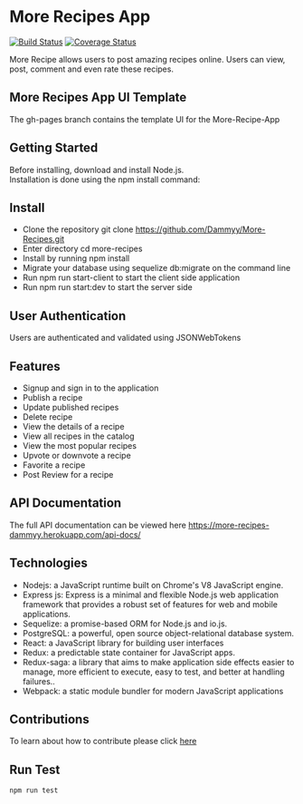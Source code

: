 # <h1>More Recipes App</h1>
[![Build Status](https://travis-ci.org/Dammyy/More-Recipes.svg?branch=master)](https://travis-ci.org/Dammyy/More-Recipes)
[![Coverage Status](https://coveralls.io/repos/github/Dammyy/More-Recipes/badge.svg?branch=master)](https://coveralls.io/github/Dammyy/More-Recipes?branch=master)

More Recipe allows users to post amazing recipes online. Users can view, post, comment and even rate these recipes.

## More Recipes App UI Template
The gh-pages branch contains the template UI for the More-Recipe-App

## Getting Started
Before installing, download and install Node.js.<br>
Installation is done using the npm install command:

## Install
+ Clone the repository git clone https://github.com/Dammyy/More-Recipes.git
+ Enter directory cd more-recipes
+ Install by running npm install 
+ Migrate your database using sequelize db:migrate on the command line
+ Run npm run start-client to start the client side application
+ Run npm run start:dev to start the server side

## User Authentication
Users are authenticated and validated using JSONWebTokens


## Features
+ Signup and sign in to the application
+ Publish a recipe
+ Update published recipes
+ Delete recipe
+ View the details of a recipe
+ View all recipes in the catalog
+ View the most popular recipes
+ Upvote or downvote a recipe
+ Favorite a recipe
+ Post Review for a recipe

## API Documentation
The full API documentation can be viewed here https://more-recipes-dammyy.herokuapp.com/api-docs/

## Technologies
+ Nodejs: a JavaScript runtime built on Chrome's V8 JavaScript engine.
+ Express js: Express is a minimal and flexible Node.js web application framework that provides a robust set of features for web and mobile applications.
+ Sequelize: a promise-based ORM for Node.js and io.js.
+ PostgreSQL: a powerful, open source object-relational database system.
+ React: a JavaScript library for building user interfaces
+ Redux: a predictable state container for JavaScript apps.
+ Redux-saga: a library that aims to make application side effects easier to manage, more efficient to execute, easy to test, and better at handling failures..
+ Webpack: a static module bundler for modern JavaScript applications

## Contributions
To learn about how to contribute please click [here](https://github.com/Dammyy/More-Recipes/blob/feature/155881525/implement-feedback/contributing.md)

## Run Test
```bash
npm run test
```